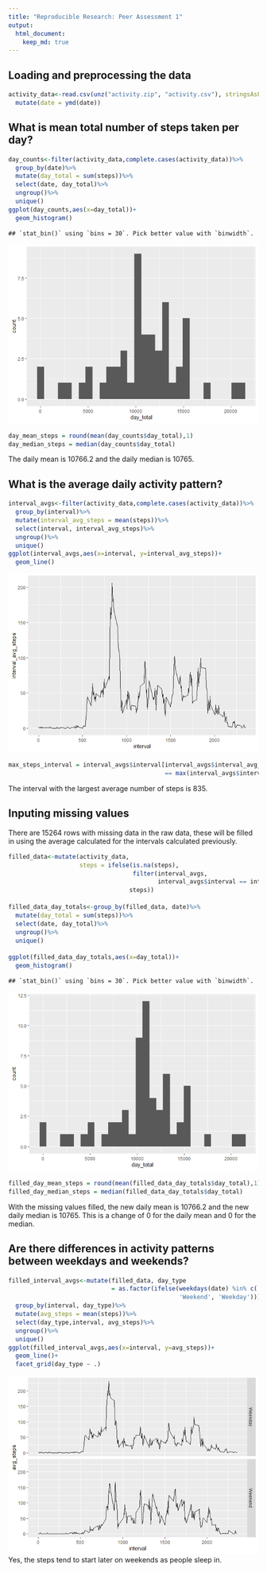 ```yaml
---
title: "Reproducible Research: Peer Assessment 1"
output: 
  html_document:
    keep_md: true
---
```





## Loading and preprocessing the data

```r
activity_data<-read.csv(unz("activity.zip", "activity.csv"), stringsAsFactors = FALSE)%>%
  mutate(date = ymd(date))
```

## What is mean total number of steps taken per day?

```r
day_counts<-filter(activity_data,complete.cases(activity_data))%>%
  group_by(date)%>%
  mutate(day_total = sum(steps))%>%
  select(date, day_total)%>%
  ungroup()%>%
  unique()
ggplot(day_counts,aes(x=day_total))+
  geom_histogram()
```

```
## `stat_bin()` using `bins = 30`. Pick better value with `binwidth`.
```

![](PA1_template_files/figure-html/unnamed-chunk-2-1.png)<!-- -->

```r
day_mean_steps = round(mean(day_counts$day_total),1)
day_median_steps = median(day_counts$day_total)
```

The daily mean is 10766.2 and the daily median is 10765.


## What is the average daily activity pattern?

```r
interval_avgs<-filter(activity_data,complete.cases(activity_data))%>%
  group_by(interval)%>%
  mutate(interval_avg_steps = mean(steps))%>%
  select(interval, interval_avg_steps)%>%
  ungroup()%>%
  unique()
ggplot(interval_avgs,aes(x=interval, y=interval_avg_steps))+
  geom_line()
```

![](PA1_template_files/figure-html/unnamed-chunk-3-1.png)<!-- -->

```r
max_steps_interval = interval_avgs$interval[interval_avgs$interval_avg_steps
                                            == max(interval_avgs$interval_avg_steps)]
```
The interval with the largest average number of steps is 835.

## Inputing missing values
There are 15264 rows with missing data in the raw data, these will be filled in using the average calculated for the intervals calculated previously.


```r
filled_data<-mutate(activity_data, 
                    steps = ifelse(is.na(steps), 
                                   filter(interval_avgs, 
                                          interval_avgs$interval == interval)$interval_avg_steps,
                                  steps))

filled_data_day_totals<-group_by(filled_data, date)%>%
  mutate(day_total = sum(steps))%>%
  select(date, day_total)%>%
  ungroup()%>%
  unique()

ggplot(filled_data_day_totals,aes(x=day_total))+
  geom_histogram()
```

```
## `stat_bin()` using `bins = 30`. Pick better value with `binwidth`.
```

![](PA1_template_files/figure-html/unnamed-chunk-4-1.png)<!-- -->

```r
filled_day_mean_steps = round(mean(filled_data_day_totals$day_total),1)
filled_day_median_steps = median(filled_data_day_totals$day_total)
```

With the missing values filled, the new daily mean  is 10766.2 and the new daily median is 10765. This is a change of 0 for the daily mean and 0 for the median.

## Are there differences in activity patterns between weekdays and weekends?

```r
filled_interval_avgs<-mutate(filled_data, day_type 
                             = as.factor(ifelse(weekdays(date) %in% c('Saturday', 'Sunday'),
                                                'Weekend', 'Weekday')))%>%
  group_by(interval, day_type)%>%
  mutate(avg_steps = mean(steps))%>%
  select(day_type,interval, avg_steps)%>%
  ungroup()%>%
  unique()
ggplot(filled_interval_avgs,aes(x=interval, y=avg_steps))+
  geom_line()+
  facet_grid(day_type ~ .)
```

![](PA1_template_files/figure-html/unnamed-chunk-5-1.png)<!-- -->
Yes, the steps tend to start later on weekends as people sleep in.

